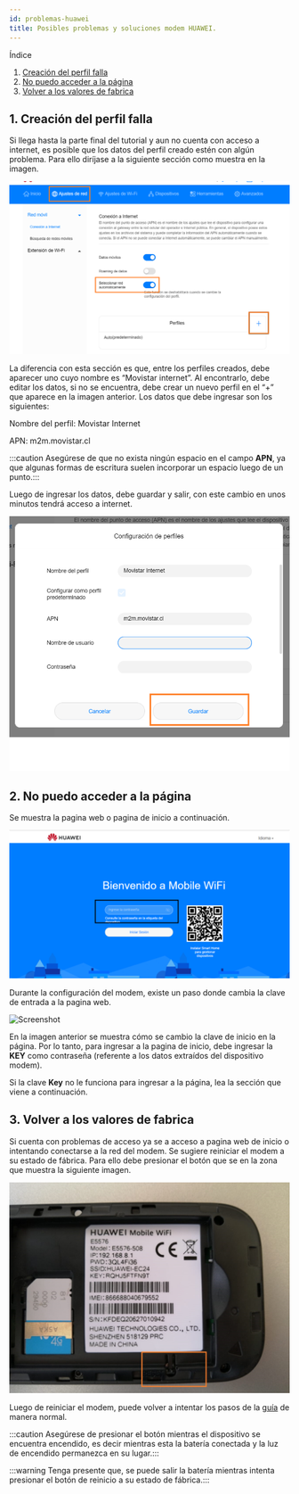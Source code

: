 ```yaml
---
id: problemas-huawei
title: Posibles problemas y soluciones modem HUAWEI.
---
```



Índice

1. [Creación del perfil falla](#1-creación-del-perfil-falla)
2. [No puedo acceder a la página](#2-no-puedo-acceder-a-la-página)
3. [Volver a los valores de fabrica](#3-volver-a-los-valores-de-fabrica)

## 1. Creación del perfil falla

Si llega hasta la parte final del tutorial y aun no cuenta con acceso a internet, es posible que los datos del perfil creado estén con algún problema. Para ello diríjase a la siguiente sección como muestra en la imagen.

![Screenshot](./img/modem-huawei/ajustesRed.png)

La diferencia con esta sección es que, entre los perfiles creados, debe aparecer uno cuyo nombre es “Movistar internet”. Al encontrarlo, debe editar los datos, si no se encuentra, debe crear un nuevo perfil en el “+” que aparece en la imagen anterior. Los datos que debe ingresar son los siguientes:

Nombre del perfil: Movistar Internet

APN: m2m.movistar.cl

:::caution Asegúrese de que no exista ningún espacio en el campo **APN**, ya que algunas formas de escritura suelen incorporar un espacio luego de un punto.:::

Luego de ingresar los datos, debe guardar y salir, con este cambio en unos minutos tendrá acceso a internet.

![Screenshot](./img/modem-huawei/datosPerfil.png)



## 2. No puedo acceder a la página

Se muestra la pagina web o pagina de inicio a continuación.

![Screenshot](./img/modem-huawei/portada.png)

Durante la configuración del modem, existe un paso donde cambia la clave de entrada a la pagina web.

![Screenshot](./img/modem-huawei/configuracion-contraseña.png)

En la imagen anterior se muestra cómo se cambio la clave de inicio en la página. Por lo tanto, para ingresar a la pagina de inicio, debe ingresar la **KEY** como contraseña (referente a los datos extraídos del dispositivo modem).

Si la clave **Key** no le funciona para ingresar a la página, lea la sección que viene a continuación.

## 3. Volver a los valores de fabrica

Si cuenta con problemas de acceso ya se a acceso a pagina web de inicio o intentando conectarse a la red del modem. Se sugiere reiniciar el modem a su estado de fábrica. Para ello debe presionar el botón que se en la zona que muestra la siguiente imagen.

![Screenshot](./img/modem-huawei/reset.jpeg)

Luego de reiniciar el modem, puede volver a intentar los pasos de la [guía] de manera normal.

[guía]: ./manual-lifewareintegra.md

:::caution Asegúrese de presionar el botón mientras el dispositivo se encuentra encendido, es decir mientras esta la batería conectada y la luz de encendido permanezca en su lugar.:::

:::warning Tenga presente que, se puede salir la batería mientras intenta presionar el botón de reinicio a su estado de fábrica.:::
